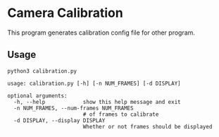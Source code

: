 # Camera Calibration

This program generates calibration config file for other program.

## Usage

```bash=
python3 calibration.py
```

```
usage: calibration.py [-h] [-n NUM_FRAMES] [-d DISPLAY]

optional arguments:
  -h, --help            show this help message and exit
  -n NUM_FRAMES, --num-frames NUM_FRAMES
                        # of frames to calibrate
  -d DISPLAY, --display DISPLAY
                        Whether or not frames should be displayed
```
